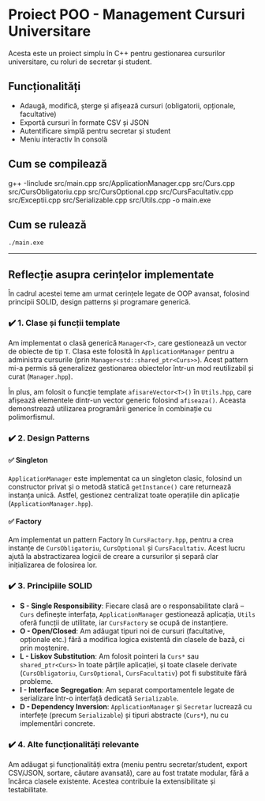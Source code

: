 # Proiect POO - Management Cursuri Universitare

Acesta este un proiect simplu în C++ pentru gestionarea cursurilor universitare, cu roluri de secretar și student.

## Funcționalități

* Adaugă, modifică, șterge și afișează cursuri (obligatorii, opționale, facultative)
* Exportă cursuri în formate CSV și JSON
* Autentificare simplă pentru secretar și student
* Meniu interactiv în consolă

## Cum se compilează

g++ -Iinclude src/main.cpp src/ApplicationManager.cpp src/Curs.cpp src/CursObligatoriu.cpp src/CursOptional.cpp src/CursFacultativ.cpp src/Exceptii.cpp src/Serializable.cpp src/Utils.cpp -o main.exe

## Cum se rulează

```
./main.exe
```

---

## Reflecție asupra cerințelor implementate

În cadrul acestei teme am urmat cerințele legate de OOP avansat, folosind principii SOLID, design patterns și programare generică.

### ✔️ 1. Clase și funcții template

Am implementat o clasă generică `Manager<T>`, care gestionează un vector de obiecte de tip `T`. Clasa este folosită în `ApplicationManager` pentru a administra cursurile (prin `Manager<std::shared_ptr<Curs>>`). Acest pattern mi-a permis să generalizez gestionarea obiectelor într-un mod reutilizabil și curat (`Manager.hpp`).

În plus, am folosit o funcție template `afisareVector<T>()` în `Utils.hpp`, care afișează elementele dintr-un vector generic folosind `afiseaza()`. Aceasta demonstrează utilizarea programării generice în combinație cu polimorfismul.

### ✔️ 2. Design Patterns

#### ✅ Singleton

`ApplicationManager` este implementat ca un singleton clasic, folosind un constructor privat și o metodă statică `getInstance()` care returnează instanța unică. Astfel, gestionez centralizat toate operațiile din aplicație (`ApplicationManager.hpp`).

#### ✅ Factory

Am implementat un pattern Factory în `CursFactory.hpp`, pentru a crea instanțe de `CursObligatoriu`, `CursOptional` și `CursFacultativ`. Acest lucru ajută la abstractizarea logicii de creare a cursurilor și separă clar inițializarea de folosirea lor.

### ✔️ 3. Principiile SOLID

* **S - Single Responsibility**: Fiecare clasă are o responsabilitate clară – `Curs` definește interfața, `ApplicationManager` gestionează aplicația, `Utils` oferă funcții de utilitate, iar `CursFactory` se ocupă de instanțiere.
* **O - Open/Closed**: Am adăugat tipuri noi de cursuri (facultative, opționale etc.) fără a modifica logica existentă din clasele de bază, ci prin moștenire.
* **L - Liskov Substitution**: Am folosit pointeri la `Curs*` sau `shared_ptr<Curs>` în toate părțile aplicației, și toate clasele derivate (`CursObligatoriu`, `CursOptional`, `CursFacultativ`) pot fi substituite fără probleme.
* **I - Interface Segregation**: Am separat comportamentele legate de serializare într-o interfață dedicată `Serializable`.
* **D - Dependency Inversion**: `ApplicationManager` și `Secretar` lucrează cu interfețe (precum `Serializable`) și tipuri abstracte (`Curs*`), nu cu implementări concrete.

### ✔️ 4. Alte funcționalități relevante

Am adăugat și funcționalități extra (meniu pentru secretar/student, export CSV/JSON, sortare, căutare avansată), care au fost tratate modular, fără a încărca clasele existente. Acestea contribuie la extensibilitate și testabilitate.
